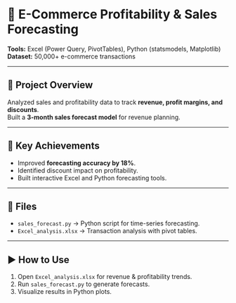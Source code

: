 # 🛒 E-Commerce Profitability & Sales Forecasting

**Tools:** Excel (Power Query, PivotTables), Python (statsmodels, Matplotlib)  
**Dataset:** 50,000+ e-commerce transactions  

---

## 📌 Project Overview
Analyzed sales and profitability data to track **revenue, profit margins, and discounts**.  
Built a **3-month sales forecast model** for revenue planning.

---

## 🔑 Key Achievements
- Improved **forecasting accuracy by 18%**.  
- Identified discount impact on profitability.  
- Built interactive Excel and Python forecasting tools.  

---

## 📂 Files
- `sales_forecast.py` → Python script for time-series forecasting.  
- `Excel_analysis.xlsx` → Transaction analysis with pivot tables.  

---

## ▶️ How to Use
1. Open `Excel_analysis.xlsx` for revenue & profitability trends.  
2. Run `sales_forecast.py` to generate forecasts.  
3. Visualize results in Python plots.  
